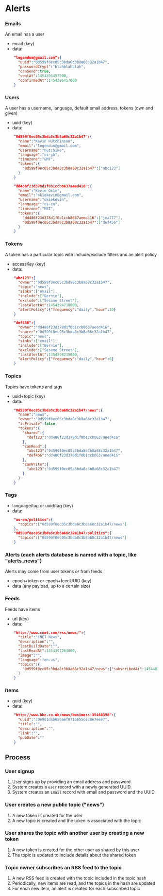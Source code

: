 Alerts
======

### Emails
An email has a user

* email (key)
* data:

```json
    "legendum@gmail.com":{
      "uuid":"0d599f0ec05c3bda8c3b8a68c32a1b47",
      "passwordCrypt":"blahblahblah",
      "canSend":true,
      "sentAt":1454396457000,
      "confirmedAt":1454396457000
    }
```

### Users
A user has a username, language, default email address, tokens (own and given)

* uuid (key)
* data:

```json
    "0d599f0ec05c3bda8c3b8a68c32a1b47":{
      "name":"Kevin Hutchinson",
      "email":"legendum@gmail.com",
      "username":"hutchike",
      "language":"us-gb",
      "timezone":"GMT",
      "tokens":{
        "0d599f0ec05c3bda8c3b8a68c32a1b47":["abc123"]
      }
    }

    "dd486f23d378d1f0b1ccb8637aeed416":{
      "name":"Kevin Okie",
      "email":"okiekevin@gmail.com",
      "username":"okiekevin",
      "language":"us-en",
      "timezone":"MST",
      "tokens":{
        "dd486f23d378d1f0b1ccb8637aeed416":["jea777"],
        "0d599f0ec05c3bda8c3b8a68c32a1b47":["def456"]
      }
    }
```

### Tokens
A token has a particular topic with include/exclude filters and an alert policy

* accessKey (key)
* data:

```json
    "abc123":{
      "owner":"0d599f0ec05c3bda8c3b8a68c32a1b47",
      "topic":"news",
      "sinks":["email"],
      "include":["Bernie"],
      "exclude":["Sesame Street"],
      "lastAlertAt":1454394718000,
      "alertPolicy":{"frequency":"daily","hour":10}
    }

    "def456":{
      "owner":"dd486f23d378d1f0b1ccb8637aeed416", 
      "sharer":"0d599f0ec05c3bda8c3b8a68c32a1b47",
      "topic":"news",
      "sinks":["email"],
      "include":["Bernie"],
      "exclude":["Sesame Street"],
      "lastAlertAt":1454398215000,
      "alertPolicy":{"frequency":"daily","hour":6}
    }
```

### Topics
Topics have tokens and tags

* uuid+topic (key)
* data:

```json
    "0d599f0ec05c3bda8c3b8a68c32a1b47/news":{
      "name":"news",
      "owner":"0d599f0ec05c3bda8c3b8a68c32a1b47",
      "isPrivate":false,
      "tokens":{
        "shared":{
          "def123":"dd486f23d378d1f0b1ccb8637aeed416"
        },
        "canRead":{
          "abc123":"0d599f0ec05c3bda8c3b8a68c32a1b47",
          "def456":"dd486f23d378d1f0b1ccb8637aeed416"
        },
        "canWrite":{
          "abc123":"0d599f0ec05c3bda8c3b8a68c32a1b47"
        }
      }
    }
```

### Tags

* language/tag or uuid/tag (key)
* data:

```json
    "us-en/politics":{
      "topics":["0d599f0ec05c3bda8c3b8a68c32a1b47/news"]
    },
    "0d599f0ec05c3bda8c3b8a68c32a1b47/politics":{
      "topics":["0d599f0ec05c3bda8c3b8a68c32a1b47/news"]
    }
```

### Alerts (each alerts database is named with a topic, like "alerts_news")
Alerts may come from user tokens _or_ from feeds

* epoch+token or epoch+feedUUID (key)
* data (any payload, up to a certain size)

### Feeds
Feeds have items

* url (key)
* data:

```json
    "http://www.cnet.com/rss/news/":{
      "title":"CNET News",
      "description":"",
      "lastBuildDate":"",
      "lastReadAt":1454397264000,
      "image":"",
      "language":"en-us",
      "topics":{
        "0d599f0ec05c3bda8c3b8a68c32a1b47/news":{"subscribedAt":1454401979000}
      }
    }
```

### Items

* guid (key)
* data:

```json
    "http://www.bbc.co.uk/news/business-35460398":{
      "uuid":"c0e901dab656aef0716655cec8e7eee7",
      "title":"",
      "description":"",
      "link":"",
      "pubDate":""
    }
```

## Process

### User signup

1. User signs up by providing an email address and password.
2. System creates a `user` record with a newly generated UUID.
3. System creates an `Email` record with email and password and the UUID.

### User creates a new public topic ("news")

1. A new token is created for the user
2. A new topic is created and the token is associated with the topic

### User shares the topic with another user by creating a new token

1. A new token is created for the other user as shared by this user
2. The topic is updated to include details about the shared token

### Topic owner subscribes an RSS feed to the topic

1. A new RSS feed is created with the topic included in the topic hash
2. Periodically, new items are read, and the topics in the hash are updated
3. For each new item, an alert is created for each subscribed topic
